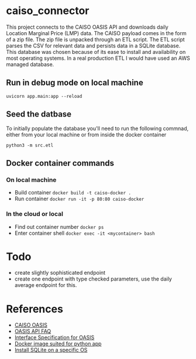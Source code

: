 # caiso_connector


This project connects to the CAISO OASIS API and downloads daily Location Marginal Price (LMP) data. 
The CAISO payload comes in the form of a zip file. The zip file is unpacked through an ETL script. 
The ETL script parses the CSV for relevant data and persists data in a SQLite database. 
This database was chosen because of its ease to install and availability on most operating systems. 
In a real production ETL I would have used an AWS managed database. 

## Run in debug mode on local machine
```shell script
uvicorn app.main:app --reload
```

## Seed the datbase
To initially populate the database you'll need to run the following commnad, 
either from your local machine or from inside the docker container 
```shell script
python3 -m src.etl
```

## Docker container commands
### On local machine
- Build container `docker build -t caiso-docker .`
- Run container `docker run -it -p 80:80 caiso-docker`
### In the cloud or local
- Find out container number `docker ps`
- Enter container shell `docker exec -it <mycontainer> bash`

# Todo 
- create slightly sophisticated endpoint 
- create one endpoint with type checked parameters, use the daily average endpoint for this. 

# References 
- [CAISO OASIS](http://oasis.caiso.com/mrioasis/logon.do?reason=application.baseAction.noSession#)
- [OASIS API FAQ](http://www.caiso.com/Documents/OASISFrequentlyAskedQuestions.pdf#search=OASIS%20API)
- [Interface Specification for OASIS](http://www.caiso.com/Documents/OASIS-InterfaceSpecification_v5_1_8Clean_Independent2019Release.pdf#search=OASIS%20INTERFACE)
- [Docker image suited for python app](https://pythonspeed.com/articles/base-image-python-docker-images/)
- [Install SQLite on a specific OS](https://www.tutorialspoint.com/sqlite/sqlite_installation.htm)
